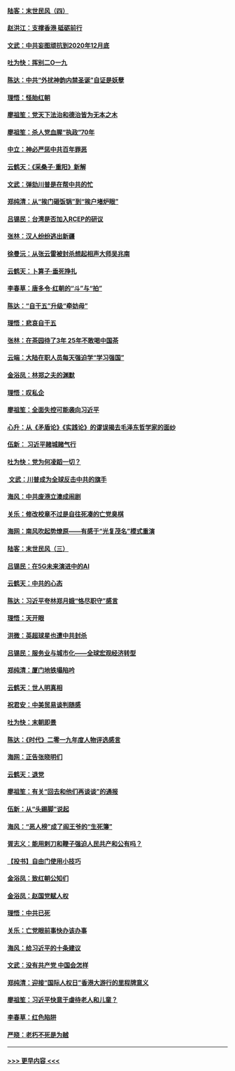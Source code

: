 #### [陆客：末世民风（四）](../pages/nsc993/n11749203.md?t=12280955) 
#### [赵洪江：支撑香港 砥砺前行](../pages/nsc993/n11748482.md?t=12280955) 
#### [文武：中共妄图顽抗到2020年12月底](../pages/nsc993/n11748446.md?t=12280955) 
#### [吐为快：挥别二O一九](../pages/nsc993/n11748411.md?t=12280955) 
#### [陈达：中共“外扰神韵内禁圣诞”自证是妖孽](../pages/nsc993/n11748226.md?t=12280955) 
#### [理悟：怪胎红朝](../pages/nsc993/n11748206.md?t=12280955) 
#### [廖祖笙：党天下法治和德治皆为无本之木](../pages/nsc993/n11748135.md?t=12280955) 
#### [廖祖笙：杀人党血腥“执政”70年](../pages/nsc993/n11745144.md?t=12280955) 
#### [中立：神必严惩中共百年罪恶](../pages/nsc993/n11744970.md?t=12280955) 
#### [云鹤天：《采桑子‧重阳》新解](../pages/nsc993/n11744948.md?t=12280955) 
#### [文武：弹劾川普是在帮中共的忙](../pages/nsc993/n11744758.md?t=12280955) 
#### [郑纯清：从“挨门砸饭锅”到“挨户堵炉眼”](../pages/nsc993/n11744745.md?t=12280955) 
#### [吕锡民：台湾是否加入RCEP的研议](../pages/nsc993/n11744701.md?t=12280955) 
#### [张林：汉人纷纷逃出新疆](../pages/nsc993/n11743530.md?t=12280955) 
#### [徐曼沅：从张云雷被封杀想起相声大师吴兆南](../pages/nsc993/n11741816.md?t=12280955) 
#### [云鹤天：卜算子‧垂死挣扎](../pages/nsc993/n11739956.md?t=12280955) 
#### [李春草：唐多令‧红朝的“斗”与“拍”](../pages/nsc993/n11739830.md?t=12280955) 
#### [陈达：“自干五”升级“牵妨母”](../pages/nsc993/n11739724.md?t=12280955) 
#### [理悟：悲哀自干五](../pages/nsc993/n11739547.md?t=12280955) 
#### [张林：在茶园待了3年 25年不敢喝中国茶](../pages/nsc993/n11739240.md?t=12280955) 
#### [云端：大陆在职人员每天强迫学“学习强国”](../pages/nsc993/n11738735.md?t=12280955) 
#### [金浴凤：林郑之夫的渊默](../pages/nsc993/n11737735.md?t=12280955) 
#### [理悟：叹私企](../pages/nsc993/n11737715.md?t=12280955) 
#### [廖祖笙：全面失控可能袭向习近平](../pages/nsc993/n11737704.md?t=12280955) 
#### [心升：从《矛盾论》《实践论》的谬误揭去毛泽东哲学家的面纱](../pages/nsc993/n11736962.md?t=12280955) 
#### [伍新： 习近平赌城赌气行](../pages/nsc993/n11736929.md?t=12280955) 
#### [吐为快：党为何凌蹈一切？](../pages/nsc993/n11736915.md?t=12280955) 
#### [ 文武：川普成为全球反击中共的旗手](../pages/nsc993/n11736882.md?t=12280955) 
#### [海风：中共废港立澳成闹剧](../pages/nsc993/n11735857.md?t=12280955) 
#### [关乐：修改校章不过是自往死凑的亡党臭棋](../pages/nsc993/n11735097.md?t=12280955) 
#### [海网：南风吹起势燎原——有感于“光复茂名”模式重演](../pages/nsc993/n11732308.md?t=12280955) 
#### [陆客：末世民风（三）](../pages/nsc993/n11732211.md?t=12280955) 
#### [吕锡民：在5G未来演进中的AI](../pages/nsc993/n11730010.md?t=12280955) 
#### [云鹤天：中共的心态](../pages/nsc993/n11729906.md?t=12280955) 
#### [陈达：习近平夸林郑月娥“恪尽职守”感言](../pages/nsc993/n11729881.md?t=12280955) 
#### [理悟：天开眼](../pages/nsc993/n11729699.md?t=12280955) 
#### [洪微：英超球星也遭中共封杀](../pages/nsc993/n11727243.md?t=12280955) 
#### [吕锡民：服务业与城市化——全球宏观经济转型](../pages/nsc993/n11725845.md?t=12280955) 
#### [郑纯清：厦门地铁塌陷吟](../pages/nsc993/n11725813.md?t=12280955) 
#### [云鹤天：世人明真相](../pages/nsc993/n11725621.md?t=12280955) 
#### [祝君安：中美贸易谈判随感](../pages/nsc993/n11725609.md?t=12280955) 
#### [吐为快：末朝即景](../pages/nsc993/n11723365.md?t=12280955) 
#### [陈达：《时代》二零一九年度人物评选感言](../pages/nsc993/n11723337.md?t=12280955) 
#### [海网：正告张晓明们](../pages/nsc993/n11723228.md?t=12280955) 
#### [云鹤天：退党](../pages/nsc993/n11723056.md?t=12280955) 
#### [廖祖笙：有关“回去和他们再谈谈”的通报](../pages/nsc993/n11722442.md?t=12280955) 
#### [伍新：从“头踢脚”说起](../pages/nsc993/n11722429.md?t=12280955) 
#### [海风：“恶人榜”成了阎王爷的“生死簿”](../pages/nsc993/n11722272.md?t=12280955) 
#### [胥志义：能用剌刀和鞭子强迫人民共产和公有吗？](../pages/nsc993/n11720569.md?t=12280955) 
#### [【投书】自由门使用小技巧](../pages/nsc993/n11720180.md?t=12280955) 
#### [金浴凤：致红朝公知们](../pages/nsc993/n11720563.md?t=12280955) 
#### [金浴凤：赵国党赋人权](../pages/nsc993/n11720533.md?t=12280955) 
#### [理悟：中共已死](../pages/nsc993/n11720233.md?t=12280955) 
#### [关乐：亡党眼前事快办该办事](../pages/nsc993/n11719160.md?t=12280955) 
#### [海风：给习近平的十条建议](../pages/nsc993/n11717616.md?t=12280955) 
#### [文武：没有共产党 中国会怎样](../pages/nsc993/n11717584.md?t=12280955) 
#### [郑纯清：迎接“国际人权日”香港大游行的里程牌意义](../pages/nsc993/n11717417.md?t=12280955) 
#### [廖祖笙：习近平快意于虐待老人和儿童？](../pages/nsc993/n11715313.md?t=12280955) 
#### [李春草：红色陷阱](../pages/nsc993/n11715029.md?t=12280955) 
#### [严晓：老朽不死是为贼](../pages/nsc993/n11712910.md?t=12280955) 

----
#### [ >>> 更早内容 <<< ](../indexes/nsc993-earlier.md)
